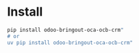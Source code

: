 # Install

```bash
pip install odoo-bringout-oca-ocb-crm"
# or
uv pip install odoo-bringout-oca-ocb-crm"
```
